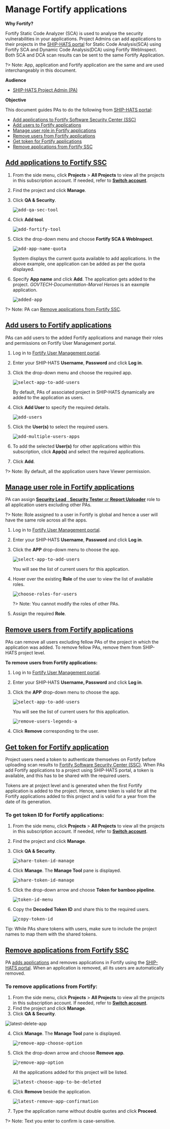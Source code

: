 # Manage Fortify applications

**Why Fortify?**

Fortify Static Code Analyzer (SCA) is used to analyse the security vulnerabilities in your applications. Project Admins can add applications to their projects in the [SHIP-HATS portal](https://www.ship.gov.sg/) for Static Code Analysis(SCA) using Fortify SCA and Dynamic Code Analysis(DCA) using Fortify WebInspect. Both SCA and DCA scan results can be sent to the same Fortify Application.

?> Note: App, application and Fortify application are the same and are used interchangeably in this document.

**Audience**

- [SHIP-HATS Project Admin (PA)](https://docs.developer.gov.sg/docs/ship-hats/#/user-roles-permisions)

**Objective**

This document guides PAs to do the following from [SHIP-HATS portal](https://www.ship.gov.sg/):

- [Add applications to Fortify Software Security Center (SSC)](#add-applications-to-fortify-ssc)
- [Add users to Fortify applications](#add-users-to-fortify-applications)
- [Manage user role in Fortify applications](#manage-user-role-in-fortify-applications)
- [Remove users from Fortify applications](#remove-users-from-fortify-applications)
- [Get token for Fortify applications](#get-token-for-fortify-application)
- [Remove applications from Fortify SSC](#remove-applications-from-fortify-ssc)

## [Add applications to Fortify SSC](#add-applications-to-fortify-ssc)

1. From the side menu, click  **Projects**  >  **All Projects** to view all the projects in this subscription account. If needed, refer to [**Switch account**](https://docs.developer.tech.gov.sg/docs/ship-hats-documentation/#/manage-account?id=switch-account).

2. Find the project and click  **Manage**.

3. Click **QA &amp; Security**.

    <kbd>![add-qa-sec-tool](add-qa-sec-tool.png ':size=75%')</kbd>

4. Click **Add tool**.

    <kbd>![add-fortify-tool](add-fortify-tool.png ':size=75%')</kbd>

5. Click the drop-down menu and choose **Fortify SCA &amp; WebInspect**.

    <kbd>![add-app-name-quota](add-app-name-quota.png ':size=75%')</kbd>

    System displays the current quota available to add applications. In the above example, one application can be added as per the quota displayed.

6. Specify **App name** and click **Add**. The application gets added to the project. *GOVTECH-Documentation-Marvel Heroes* is an eaxmple application.

    <kbd>![added-app](added-app.png ':size=75%')</kbd>

?> Note: PA can [Remove applications from Fortify SSC](#remove-applications-from-fortify-ssc).

## [Add users to Fortify applications](#add-users-to-fortify-applications)

PAs can add users to the added Fortify applications and manage their roles and permissions on Fortify User Management portal.

1. Log in to [Fortify User Management portal](https://ssc-roles.hats.stack.gov.sg/).
2. Enter your SHIP-HATS **Username**, **Password** and click **Log in**.
3. Click the drop-down menu and choose the required app.

    <kbd>![select-app-to-add-users](select-app-to-add-users.png ':size=75%')</kbd>

    By default, PAs of associated project in SHIP-HATS dynamically are added to the application as users.

4. Click **Add User** to specify the required details.

    <kbd>![add-users](add-users.png ':size=75%')</kbd>

5. Click the **User(s)** to select the required users.

    <kbd>![add-multiple-users-apps](add-multiple-users-apps.png ':size=75%')</kbd>

6. To add the selected **User(s)** for other applications within this subscription, click **App(s)** and select the required applications.

7. Click **Add**. 

<!--You will see a success message as shown below. <kbd>![](93cdf038eb786794.png ':size=75%')</kbd>-->

?> Note: By default, all the application users have Viewer permission.

## [Manage user role in Fortify applications](#manage-user-role-in-fortify-applications)

PA can assign [**Security Lead** , **Security Tester** or **Report Uploader**](https://docs.developer.tech.gov.sg/docs/ship-hats-documentation/#/get-started/fortify-user-roles-and-permissions) role to all application users excluding other PAs.

?> Note: Role assigned to a user in Fortify is global and hence a user will have the same role across all the apps.

1. Log in to [Fortify User Management portal](https://ssc-roles.hats.stack.gov.sg/).
2. Enter your SHIP-HATS **Username**, **Password** and click **Log in**.
3. Click the **APP** drop-down menu to choose the app.

    <kbd>![select-app-to-add-users](select-app-to-add-users.png ':size=75%')</kbd>

    You will see the list of current users for this application.

4. Hover over the existing **Role** of the user to view the list of available roles.

    <kbd>![choose-roles-for-users](choose-roles-for-users.png ':size=75%')</kbd>

    ?> Note: You cannot modify the roles of other PAs.

5. Assign the required **Role**. 

<!-- You will see a success message as shown below.

<kbd>![](8596594456fb6478.png ':size=75%')</kbd> -->

## [Remove users from Fortify applications](#remove-users-from-fortify-applications)

PAs can remove all users excluding fellow PAs of the project in which the application was added. To remove fellow PAs, remove them from SHIP-HATS project level.

**To remove users from Fortify applications:**

1. Log in to [Fortify User Management portal](https://ssc-roles.hats.stack.gov.sg/).
2. Enter your SHIP-HATS **Username, Password** and click **Log in**.
3. Click the **APP** drop-down menu to choose the app.

    <kbd>![select-app-to-add-users](select-app-to-add-users.png ':size=75%')</kbd>

    You will see the list of current users for this application.

    <kbd>![remove-users-legends-a](remove-users-legends-a.png ':size=75%')</kbd>

4. Click **Remove** corresponding to the user.

## [Get token for Fortify application](#get-token-for-fortify-application)

Project users need a token to authenticate themselves on Fortify before uploading scan results to [Fortify Software Security Center (SSC)](https://ssc.hats.stack.gov.sg/ssc/#!/). When PAs add Fortify applications to a project using SHIP-HATS portal, a token is available, and this has to be shared with the required users.

Tokens are at project level and is generated when the first Fortify application is added to the project. Hence, same token is valid for all the Fortify applications added to this project and is valid for a year from the date of its generation.

### To get token ID for Fortify applications:

1. From the side menu, click  **Projects**  >  **All Projects**  to view all the projects in this subscription account. If needed, refer to [**Switch account**](https://docs.developer.tech.gov.sg/docs/ship-hats-documentation/#/manage-account?id=switch-account).
2. Find the project and click  **Manage**.
3. Click **QA &amp; Security**.

    <kbd>![share-token-id-manage](share-token-id-manage.png ':size=75%')</kbd>

4. Click **Manage**. The **Manage Tool** pane is displayed.

    <kbd>![share-token-id-manage](share-token-id-manage.png ':size=75%')</kbd>

5. Click the drop-down arrow and choose **Token for bamboo pipeline**.

    <kbd>![token-id-menu](token-id-menu.png ':size=75%')</kbd>

6. Copy the **Decoded Token ID** and share this to the required users.

    <kbd>![copy-token-id](copy-token-id.png ':size=75%')</kbd>

Tip: While PAs share tokens with users, make sure to include the project names to map them with the shared tokens.

## [Remove applications from Fortify SSC](#remove-applications-from-fortify-ssc)

PA [adds applications](https://docs.developer.tech.gov.sg/docs/ship-hats-documentation/#/manage-fortify-applications?id=add-applications-to-fortify-ssc) and removes applications in Fortify using the [SHIP-HATS portal](https://www.ship.gov.sg/). When an application is removed, all its users are automatically  removed.

### To remove applications from Fortify:

1. From the side menu, click  **Projects**  >  **All Projects**  to view all the projects in this subscription account. If needed, refer to [**Switch account**](https://docs.developer.tech.gov.sg/docs/ship-hats-documentation/#/manage-account?id=switch-account).
2. Find the project and click  **Manage**.
3. Click **QA &amp; Security**.

![latest-delete-app](latest-delete-app.png ':size=75%')</kbd>

4. Click **Manage**. The **Manage Tool** pane is displayed.

    <kbd>![remove-app-choose-option](remove-app-choose-option.png ':size=75%')</kbd>

5. Click the drop-down arrow and choose **Remove app**.

    <kbd>![remove-app-option](remove-app-option.png ':size=75%')</kbd>

    All the applications added for this project will be listed.

    <kbd>![latest-choose-app-to-be-deleted](latest-choose-app-to-be-deleted.png ':size=75%')</kbd>

6. Click **Remove** beside the application.

    <kbd>![latest-remove-app-confirmation](latest-remove-app-confirmation.png ':size=75%')</kbd>

7. Type the application name without double quotes and click **Proceed**.

?> Note: Text you enter to confirm is case-sensitive.
